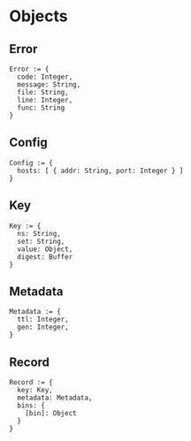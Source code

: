 # Objects

## Error

    Error := {
      code: Integer,
      message: String,
      file: String,
      line: Integer,
      func: String
    }

## Config

    Config := {
      hosts: [ { addr: String, port: Integer } ]
    }

## Key

    Key := {
      ns: String,
      set: String,
      value: Object,
      digest: Buffer
    }

## Metadata

    Metadata := {
      ttl: Integer,
      gen: Integer,
    }

## Record

    Record := {
      key: Key,
      metadata: Metadata,
      bins: {
        [bin]: Object
      }
    }

